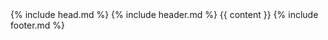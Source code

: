 <!DOCTYPE html>
<html lang="{{ page.lang | default: site.lang | default: "en" }}">
  {% include head.md %}

  <body>
    {% include header.md %}
    {{ content }}
    {% include footer.md %}
  </body>
</html>
